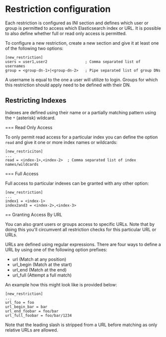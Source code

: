# <a id="restriction-configuration"></a> Restriction configuration

Each restriction is configured as INI section and defines which user or group
is permitted to access which Elasticsearch index or URL. It is possible to also
define whether full or read only access is permitted.

To configure a new restriction, create a new section and give it at least one
of the following two options:

````
[new_restriction]
users = user1,user2                 ; Comma separated list of usernames
group = <group-dn-1>|<group-dn-2>   ; Pipe separated list of group DNs
````

A username is equal to the one a user will utilize to login. Groups for which
this restriction should apply need to be defined with their DN.

## Restricting Indexes

Indexes are defined using their name or a partially matching pattern using
the `*` (asterisk) wildcard.

=== Read Only Access

To only permit read access for a particular index you can define the option
`read` and give it one or more index names or wildcards:

````
[new_restriciton]
...
read = <index-1>,<index-2>  ; Comma separated list of index names/wildcards
````

=== Full Access

Full access to particular indexes can be granted with any other option:

````
[new_restriction]
...
index1 = <index-1>
index2and3 = <index-2>,<index-3>
````

== Granting Access By URL

You can also grant users or groups access to specific URLs. Note that by doing
this you'll circumvent all restriction checks for this particular URL or URLs.

URLs are defined using regular expressions. There are four ways to define a URL
by using one of the following option prefixes:

  * url (Match at any position)
  * url_begin (Match at the start)
  * url_end (Match at the end)
  * url_full (Attempt a full match)

An example how this might look like is provided below:

````
[new_restriction]
...
url_foo = foo
url_begin_bar = bar
url_end_foobar = foo/bar
url_full_foobar = foo/bar/1234
````

Note that the leading slash is stripped from a URL before matching
as only relative URLs are allowed.
